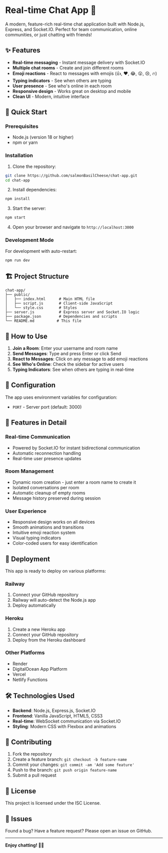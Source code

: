 # Real-time Chat App 🚀

A modern, feature-rich real-time chat application built with Node.js, Express, and Socket.IO. Perfect for team communication, online communities, or just chatting with friends!

## ✨ Features

- **Real-time messaging** - Instant message delivery with Socket.IO
- **Multiple chat rooms** - Create and join different rooms
- **Emoji reactions** - React to messages with emojis (👍, ❤️, 😂, 😮, 😢, 🔥)
- **Typing indicators** - See when others are typing
- **User presence** - See who's online in each room
- **Responsive design** - Works great on desktop and mobile
- **Clean UI** - Modern, intuitive interface

## 🚀 Quick Start

### Prerequisites
- Node.js (version 18 or higher)
- npm or yarn

### Installation

1. Clone the repository:
```bash
git clone https://github.com/salmonBasilCheese/chat-app.git
cd chat-app
```

2. Install dependencies:
```bash
npm install
```

3. Start the server:
```bash
npm start
```

4. Open your browser and navigate to `http://localhost:3000`

### Development Mode

For development with auto-restart:
```bash
npm run dev
```

## 🏗️ Project Structure

```
chat-app/
├── public/
│   ├── index.html      # Main HTML file
│   ├── script.js       # Client-side JavaScript
│   └── style.css       # Styles
├── server.js           # Express server and Socket.IO logic
├── package.json        # Dependencies and scripts
└── README.md          # This file
```

## 🎯 How to Use

1. **Join a Room**: Enter your username and room name
2. **Send Messages**: Type and press Enter or click Send
3. **React to Messages**: Click on any message to add emoji reactions
4. **See Who's Online**: Check the sidebar for active users
5. **Typing Indicators**: See when others are typing in real-time

## 🔧 Configuration

The app uses environment variables for configuration:

- `PORT` - Server port (default: 3000)

## 📱 Features in Detail

### Real-time Communication
- Powered by Socket.IO for instant bidirectional communication
- Automatic reconnection handling
- Real-time user presence updates

### Room Management
- Dynamic room creation - just enter a room name to create it
- Isolated conversations per room
- Automatic cleanup of empty rooms
- Message history preserved during session

### User Experience
- Responsive design works on all devices
- Smooth animations and transitions
- Intuitive emoji reaction system
- Visual typing indicators
- Color-coded users for easy identification

## 🚀 Deployment

This app is ready to deploy on various platforms:

### Railway
1. Connect your GitHub repository
2. Railway will auto-detect the Node.js app
3. Deploy automatically

### Heroku
1. Create a new Heroku app
2. Connect your GitHub repository
3. Deploy from the Heroku dashboard

### Other Platforms
- Render
- DigitalOcean App Platform
- Vercel
- Netlify Functions

## 🛠️ Technologies Used

- **Backend**: Node.js, Express.js, Socket.IO
- **Frontend**: Vanilla JavaScript, HTML5, CSS3
- **Real-time**: WebSocket communication via Socket.IO
- **Styling**: Modern CSS with Flexbox and animations

## 🤝 Contributing

1. Fork the repository
2. Create a feature branch: `git checkout -b feature-name`
3. Commit your changes: `git commit -am 'Add some feature'`
4. Push to the branch: `git push origin feature-name`
5. Submit a pull request

## 📝 License

This project is licensed under the ISC License.

## 🐛 Issues

Found a bug? Have a feature request? Please open an issue on GitHub.

---

**Enjoy chatting! 💬✨**
